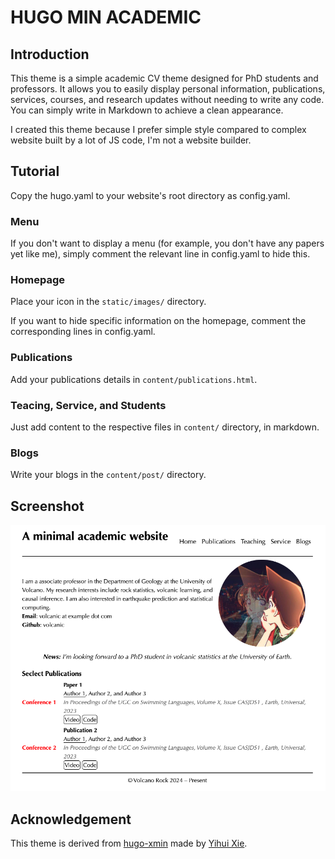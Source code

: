 # HUGO MIN ACADEMIC

## Introduction

This theme is a simple academic CV theme designed for PhD students and professors. It allows you to easily display personal information, publications, services, courses, and research updates without needing to write any code. You can simply write in Markdown to achieve a clean appearance.

I created this theme because I prefer simple style compared to complex website built by a lot of JS code, I'm not a website builder.


## Tutorial

Copy the hugo.yaml to your website's root directory as config.yaml.

### Menu

If you don't want to display a menu (for example, you don't have any papers yet like me), simply comment the relevant line in config.yaml to hide this.

### Homepage

Place your icon in the `static/images/` directory.

If you want to hide specific information on the homepage, comment the corresponding lines in config.yaml.

### Publications

Add your publications details in `content/publications.html`.

### Teacing, Service, and Students

Just add content to the respective files in `content/` directory, in markdown.

### Blogs

Write your blogs in the `content/post/` directory.

## Screenshot

![Screenshot](./screenshot.png)

## Acknowledgement

This theme is derived from [hugo-xmin](https://github.com/yihui/hugo-xmin) made by [Yihui Xie](https://yihui.org).
